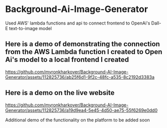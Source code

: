 # Background-Ai-Image-Generator
Used AWS' lambda functions and api to connect frontend to OpenAi's Dall-E text-to-image model

## Here is a demo of demonstrating the connection from the AWS Lambda function I created to Open Ai's model to a local frontend I created

https://github.com/myronkharkover/Background-AI-Image-Generator/assets/112825736/ab25f6d1-9f2c-48fc-a535-8c2192d3383a

## Here is a demo on the live website

https://github.com/myronkharkover/Background-AI-Image-Generator/assets/112825736/a19d9ea4-5e45-4d50-ae75-55f6269e0dd0

Additional demo of the functionality on the platform to be added soon
